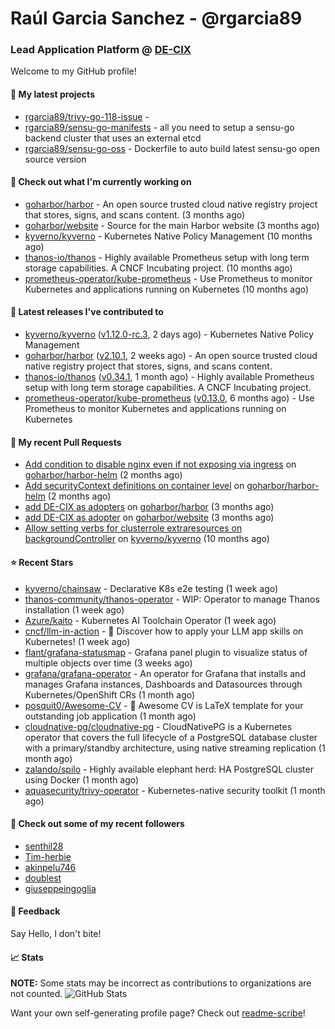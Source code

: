 # Raúl Garcia Sanchez - @rgarcia89
### Lead Application Platform @ [DE-CIX](https://de-cix.net/)

Welcome to my GitHub profile!

#### 🌱 My latest projects

- [rgarcia89/trivy-go-118-issue](https://github.com/rgarcia89/trivy-go-118-issue) - 
- [rgarcia89/sensu-go-manifests](https://github.com/rgarcia89/sensu-go-manifests) - all you need to setup a sensu-go backend cluster that uses an external etcd
- [rgarcia89/sensu-go-oss](https://github.com/rgarcia89/sensu-go-oss) - Dockerfile to auto build latest sensu-go open source version

#### 👷 Check out what I'm currently working on

- [goharbor/harbor](https://github.com/goharbor/harbor) - An open source trusted cloud native registry project that stores, signs, and scans content. (3 months ago)
- [goharbor/website](https://github.com/goharbor/website) - Source for the main Harbor website (3 months ago)
- [kyverno/kyverno](https://github.com/kyverno/kyverno) - Kubernetes Native Policy Management (10 months ago)
- [thanos-io/thanos](https://github.com/thanos-io/thanos) - Highly available Prometheus setup with long term storage capabilities. A CNCF Incubating project. (10 months ago)
- [prometheus-operator/kube-prometheus](https://github.com/prometheus-operator/kube-prometheus) - Use Prometheus to monitor Kubernetes and applications running on Kubernetes (10 months ago)

#### 🔭 Latest releases I've contributed to

- [kyverno/kyverno](https://github.com/kyverno/kyverno) ([v1.12.0-rc.3](https://github.com/kyverno/kyverno/releases/tag/v1.12.0-rc.3), 2 days ago) - Kubernetes Native Policy Management
- [goharbor/harbor](https://github.com/goharbor/harbor) ([v2.10.1](https://github.com/goharbor/harbor/releases/tag/v2.10.1), 2 weeks ago) - An open source trusted cloud native registry project that stores, signs, and scans content.
- [thanos-io/thanos](https://github.com/thanos-io/thanos) ([v0.34.1](https://github.com/thanos-io/thanos/releases/tag/v0.34.1), 1 month ago) - Highly available Prometheus setup with long term storage capabilities. A CNCF Incubating project.
- [prometheus-operator/kube-prometheus](https://github.com/prometheus-operator/kube-prometheus) ([v0.13.0](https://github.com/prometheus-operator/kube-prometheus/releases/tag/v0.13.0), 6 months ago) - Use Prometheus to monitor Kubernetes and applications running on Kubernetes

#### 🔨 My recent Pull Requests

- [Add condition to disable nginx even if not exposing via ingress](https://github.com/goharbor/harbor-helm/pull/1687) on [goharbor/harbor-helm](https://github.com/goharbor/harbor-helm) (2 months ago)
- [Add securityContext definitions on container level](https://github.com/goharbor/harbor-helm/pull/1673) on [goharbor/harbor-helm](https://github.com/goharbor/harbor-helm) (2 months ago)
- [add DE-CIX as adopters](https://github.com/goharbor/harbor/pull/19707) on [goharbor/harbor](https://github.com/goharbor/harbor) (3 months ago)
- [add DE-CIX as adopter](https://github.com/goharbor/website/pull/520) on [goharbor/website](https://github.com/goharbor/website) (3 months ago)
- [Allow setting verbs for clusterrole extraresources on backgroundController](https://github.com/kyverno/kyverno/pull/7380) on [kyverno/kyverno](https://github.com/kyverno/kyverno) (10 months ago)

#### ⭐ Recent Stars

- [kyverno/chainsaw](https://github.com/kyverno/chainsaw) - Declarative K8s e2e testing (1 week ago)
- [thanos-community/thanos-operator](https://github.com/thanos-community/thanos-operator) - WIP: Operator to manage Thanos installation (1 week ago)
- [Azure/kaito](https://github.com/Azure/kaito) - Kubernetes AI Toolchain Operator (1 week ago)
- [cncf/llm-in-action](https://github.com/cncf/llm-in-action) - 🤖 Discover how to apply your LLM app skills on Kubernetes! (1 week ago)
- [flant/grafana-statusmap](https://github.com/flant/grafana-statusmap) - Grafana panel plugin to visualize status of multiple objects over time (3 weeks ago)
- [grafana/grafana-operator](https://github.com/grafana/grafana-operator) - An operator for Grafana that installs and manages Grafana instances, Dashboards and Datasources through Kubernetes/OpenShift CRs (1 month ago)
- [posquit0/Awesome-CV](https://github.com/posquit0/Awesome-CV) - :page_facing_up: Awesome CV is LaTeX template for your outstanding job application (1 month ago)
- [cloudnative-pg/cloudnative-pg](https://github.com/cloudnative-pg/cloudnative-pg) - CloudNativePG is a Kubernetes operator that covers the full lifecycle of a PostgreSQL database cluster with a primary/standby architecture, using native streaming replication (1 month ago)
- [zalando/spilo](https://github.com/zalando/spilo) - Highly available elephant herd: HA PostgreSQL cluster using Docker (1 month ago)
- [aquasecurity/trivy-operator](https://github.com/aquasecurity/trivy-operator) - Kubernetes-native security toolkit (1 month ago)

#### 👯 Check out some of my recent followers

- [senthil28](https://github.com/senthil28)
- [Tim-herbie](https://github.com/Tim-herbie)
- [akinpelu746](https://github.com/akinpelu746)
- [doublest](https://github.com/doublest)
- [giuseppeingoglia](https://github.com/giuseppeingoglia)

#### 💬 Feedback

Say Hello, I don't bite!

#### 📈 Stats

**NOTE:** Some stats may be incorrect as contributions to organizations are not counted.
![GitHub Stats](https://github-readme-stats.vercel.app/api?username=rgarcia89&count_private=false&theme=tokyonight&show_icons=true)


Want your own self-generating profile page? Check out [readme-scribe](https://github.com/muesli/readme-scribe)!
